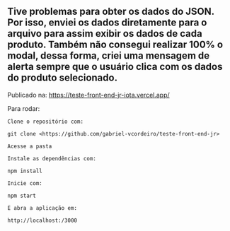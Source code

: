 ## Tive problemas para obter os dados do JSON. Por isso, enviei os dados diretamente para o arquivo para assim exibir os dados de cada produto. Também não consegui realizar 100% o modal, dessa forma, criei uma mensagem de alerta sempre que o usuário clica com os dados do produto selecionado.

Publicado na: https://teste-front-end-jr-iota.vercel.app/


Para rodar:

    Clone o repositório com:
    
    git clone <https://github.com/gabriel-vcordeiro/teste-front-end-jr>
    
    Acesse a pasta
    
    Instale as dependências com:
    
    npm install
    
    Inicie com:
    
    npm start
    
    E abra a aplicação em:
    
    http://localhost:/3000
